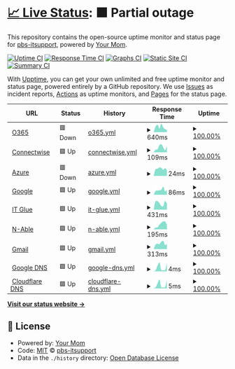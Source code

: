 # [📈 Live Status](https://demo.upptime.js.org): <!--live status--> **🟧 Partial outage**

This repository contains the open-source uptime monitor and status page for [pbs-itsupport](https://demo.upptime.js.org), powered by [Your Mom](https://github.com/upptime/upptime).

[![Uptime CI](https://github.com/pbs-itsupport/upptime/workflows/Uptime%20CI/badge.svg)](https://github.com/pbs-itsupport/upptime/actions?query=workflow%3A%22Uptime+CI%22)
[![Response Time CI](https://github.com/pbs-itsupport/upptime/workflows/Response%20Time%20CI/badge.svg)](https://github.com/pbs-itsupport/upptime/actions?query=workflow%3A%22Response+Time+CI%22)
[![Graphs CI](https://github.com/pbs-itsupport/upptime/workflows/Graphs%20CI/badge.svg)](https://github.com/pbs-itsupport/upptime/actions?query=workflow%3A%22Graphs+CI%22)
[![Static Site CI](https://github.com/pbs-itsupport/upptime/workflows/Static%20Site%20CI/badge.svg)](https://github.com/pbs-itsupport/upptime/actions?query=workflow%3A%22Static+Site+CI%22)
[![Summary CI](https://github.com/pbs-itsupport/upptime/workflows/Summary%20CI/badge.svg)](https://github.com/pbs-itsupport/upptime/actions?query=workflow%3A%22Summary+CI%22)

With [Upptime](https://upptime.js.org), you can get your own unlimited and free uptime monitor and status page, powered entirely by a GitHub repository. We use [Issues](https://github.com/pbs-itsupport/upptime/issues) as incident reports, [Actions](https://github.com/pbs-itsupport/upptime/actions) as uptime monitors, and [Pages](https://demo.upptime.js.org) for the status page.

<!--start: status pages-->
<!-- This summary is generated by Upptime (https://github.com/upptime/upptime) -->
<!-- Do not edit this manually, your changes will be overwritten -->
<!-- prettier-ignore -->
| URL | Status | History | Response Time | Uptime |
| --- | ------ | ------- | ------------- | ------ |
| <img alt="" src="https://icons.duckduckgo.com/ip3/portal.office.com.ico" height="13"> [O365](https://portal.office.com) | 🟥 Down | [o365.yml](https://github.com/pbs-itsupport/upptime/commits/HEAD/history/o365.yml) | <details><summary><img alt="Response time graph" src="./graphs/o365/response-time-week.png" height="20"> 640ms</summary><br><a href="https://pbs-itsupport.github.io/upptime/history/o365"><img alt="Response time 409" src="https://img.shields.io/endpoint?url=https%3A%2F%2Fraw.githubusercontent.com%2Fpbs-itsupport%2Fupptime%2FHEAD%2Fapi%2Fo365%2Fresponse-time.json"></a><br><a href="https://pbs-itsupport.github.io/upptime/history/o365"><img alt="24-hour response time 1459" src="https://img.shields.io/endpoint?url=https%3A%2F%2Fraw.githubusercontent.com%2Fpbs-itsupport%2Fupptime%2FHEAD%2Fapi%2Fo365%2Fresponse-time-day.json"></a><br><a href="https://pbs-itsupport.github.io/upptime/history/o365"><img alt="7-day response time 640" src="https://img.shields.io/endpoint?url=https%3A%2F%2Fraw.githubusercontent.com%2Fpbs-itsupport%2Fupptime%2FHEAD%2Fapi%2Fo365%2Fresponse-time-week.json"></a><br><a href="https://pbs-itsupport.github.io/upptime/history/o365"><img alt="30-day response time 427" src="https://img.shields.io/endpoint?url=https%3A%2F%2Fraw.githubusercontent.com%2Fpbs-itsupport%2Fupptime%2FHEAD%2Fapi%2Fo365%2Fresponse-time-month.json"></a><br><a href="https://pbs-itsupport.github.io/upptime/history/o365"><img alt="1-year response time 409" src="https://img.shields.io/endpoint?url=https%3A%2F%2Fraw.githubusercontent.com%2Fpbs-itsupport%2Fupptime%2FHEAD%2Fapi%2Fo365%2Fresponse-time-year.json"></a></details> | <details><summary><a href="https://pbs-itsupport.github.io/upptime/history/o365">100.00%</a></summary><a href="https://pbs-itsupport.github.io/upptime/history/o365"><img alt="All-time uptime 100.00%" src="https://img.shields.io/endpoint?url=https%3A%2F%2Fraw.githubusercontent.com%2Fpbs-itsupport%2Fupptime%2FHEAD%2Fapi%2Fo365%2Fuptime.json"></a><br><a href="https://pbs-itsupport.github.io/upptime/history/o365"><img alt="24-hour uptime 99.99%" src="https://img.shields.io/endpoint?url=https%3A%2F%2Fraw.githubusercontent.com%2Fpbs-itsupport%2Fupptime%2FHEAD%2Fapi%2Fo365%2Fuptime-day.json"></a><br><a href="https://pbs-itsupport.github.io/upptime/history/o365"><img alt="7-day uptime 100.00%" src="https://img.shields.io/endpoint?url=https%3A%2F%2Fraw.githubusercontent.com%2Fpbs-itsupport%2Fupptime%2FHEAD%2Fapi%2Fo365%2Fuptime-week.json"></a><br><a href="https://pbs-itsupport.github.io/upptime/history/o365"><img alt="30-day uptime 100.00%" src="https://img.shields.io/endpoint?url=https%3A%2F%2Fraw.githubusercontent.com%2Fpbs-itsupport%2Fupptime%2FHEAD%2Fapi%2Fo365%2Fuptime-month.json"></a><br><a href="https://pbs-itsupport.github.io/upptime/history/o365"><img alt="1-year uptime 100.00%" src="https://img.shields.io/endpoint?url=https%3A%2F%2Fraw.githubusercontent.com%2Fpbs-itsupport%2Fupptime%2FHEAD%2Fapi%2Fo365%2Fuptime-year.json"></a></details>
| <img alt="" src="https://icons.duckduckgo.com/ip3/na.myconnectwise.net.ico" height="13"> [Connectwise](https://na.myconnectwise.net) | 🟩 Up | [connectwise.yml](https://github.com/pbs-itsupport/upptime/commits/HEAD/history/connectwise.yml) | <details><summary><img alt="Response time graph" src="./graphs/connectwise/response-time-week.png" height="20"> 109ms</summary><br><a href="https://pbs-itsupport.github.io/upptime/history/connectwise"><img alt="Response time 114" src="https://img.shields.io/endpoint?url=https%3A%2F%2Fraw.githubusercontent.com%2Fpbs-itsupport%2Fupptime%2FHEAD%2Fapi%2Fconnectwise%2Fresponse-time.json"></a><br><a href="https://pbs-itsupport.github.io/upptime/history/connectwise"><img alt="24-hour response time 138" src="https://img.shields.io/endpoint?url=https%3A%2F%2Fraw.githubusercontent.com%2Fpbs-itsupport%2Fupptime%2FHEAD%2Fapi%2Fconnectwise%2Fresponse-time-day.json"></a><br><a href="https://pbs-itsupport.github.io/upptime/history/connectwise"><img alt="7-day response time 109" src="https://img.shields.io/endpoint?url=https%3A%2F%2Fraw.githubusercontent.com%2Fpbs-itsupport%2Fupptime%2FHEAD%2Fapi%2Fconnectwise%2Fresponse-time-week.json"></a><br><a href="https://pbs-itsupport.github.io/upptime/history/connectwise"><img alt="30-day response time 124" src="https://img.shields.io/endpoint?url=https%3A%2F%2Fraw.githubusercontent.com%2Fpbs-itsupport%2Fupptime%2FHEAD%2Fapi%2Fconnectwise%2Fresponse-time-month.json"></a><br><a href="https://pbs-itsupport.github.io/upptime/history/connectwise"><img alt="1-year response time 114" src="https://img.shields.io/endpoint?url=https%3A%2F%2Fraw.githubusercontent.com%2Fpbs-itsupport%2Fupptime%2FHEAD%2Fapi%2Fconnectwise%2Fresponse-time-year.json"></a></details> | <details><summary><a href="https://pbs-itsupport.github.io/upptime/history/connectwise">100.00%</a></summary><a href="https://pbs-itsupport.github.io/upptime/history/connectwise"><img alt="All-time uptime 100.00%" src="https://img.shields.io/endpoint?url=https%3A%2F%2Fraw.githubusercontent.com%2Fpbs-itsupport%2Fupptime%2FHEAD%2Fapi%2Fconnectwise%2Fuptime.json"></a><br><a href="https://pbs-itsupport.github.io/upptime/history/connectwise"><img alt="24-hour uptime 100.00%" src="https://img.shields.io/endpoint?url=https%3A%2F%2Fraw.githubusercontent.com%2Fpbs-itsupport%2Fupptime%2FHEAD%2Fapi%2Fconnectwise%2Fuptime-day.json"></a><br><a href="https://pbs-itsupport.github.io/upptime/history/connectwise"><img alt="7-day uptime 100.00%" src="https://img.shields.io/endpoint?url=https%3A%2F%2Fraw.githubusercontent.com%2Fpbs-itsupport%2Fupptime%2FHEAD%2Fapi%2Fconnectwise%2Fuptime-week.json"></a><br><a href="https://pbs-itsupport.github.io/upptime/history/connectwise"><img alt="30-day uptime 100.00%" src="https://img.shields.io/endpoint?url=https%3A%2F%2Fraw.githubusercontent.com%2Fpbs-itsupport%2Fupptime%2FHEAD%2Fapi%2Fconnectwise%2Fuptime-month.json"></a><br><a href="https://pbs-itsupport.github.io/upptime/history/connectwise"><img alt="1-year uptime 100.00%" src="https://img.shields.io/endpoint?url=https%3A%2F%2Fraw.githubusercontent.com%2Fpbs-itsupport%2Fupptime%2FHEAD%2Fapi%2Fconnectwise%2Fuptime-year.json"></a></details>
| <img alt="" src="https://icons.duckduckgo.com/ip3/portal.azure.com.ico" height="13"> [Azure](https://portal.azure.com) | 🟥 Down | [azure.yml](https://github.com/pbs-itsupport/upptime/commits/HEAD/history/azure.yml) | <details><summary><img alt="Response time graph" src="./graphs/azure/response-time-week.png" height="20"> 24ms</summary><br><a href="https://pbs-itsupport.github.io/upptime/history/azure"><img alt="Response time 27" src="https://img.shields.io/endpoint?url=https%3A%2F%2Fraw.githubusercontent.com%2Fpbs-itsupport%2Fupptime%2FHEAD%2Fapi%2Fazure%2Fresponse-time.json"></a><br><a href="https://pbs-itsupport.github.io/upptime/history/azure"><img alt="24-hour response time 20" src="https://img.shields.io/endpoint?url=https%3A%2F%2Fraw.githubusercontent.com%2Fpbs-itsupport%2Fupptime%2FHEAD%2Fapi%2Fazure%2Fresponse-time-day.json"></a><br><a href="https://pbs-itsupport.github.io/upptime/history/azure"><img alt="7-day response time 24" src="https://img.shields.io/endpoint?url=https%3A%2F%2Fraw.githubusercontent.com%2Fpbs-itsupport%2Fupptime%2FHEAD%2Fapi%2Fazure%2Fresponse-time-week.json"></a><br><a href="https://pbs-itsupport.github.io/upptime/history/azure"><img alt="30-day response time 26" src="https://img.shields.io/endpoint?url=https%3A%2F%2Fraw.githubusercontent.com%2Fpbs-itsupport%2Fupptime%2FHEAD%2Fapi%2Fazure%2Fresponse-time-month.json"></a><br><a href="https://pbs-itsupport.github.io/upptime/history/azure"><img alt="1-year response time 27" src="https://img.shields.io/endpoint?url=https%3A%2F%2Fraw.githubusercontent.com%2Fpbs-itsupport%2Fupptime%2FHEAD%2Fapi%2Fazure%2Fresponse-time-year.json"></a></details> | <details><summary><a href="https://pbs-itsupport.github.io/upptime/history/azure">100.00%</a></summary><a href="https://pbs-itsupport.github.io/upptime/history/azure"><img alt="All-time uptime 99.98%" src="https://img.shields.io/endpoint?url=https%3A%2F%2Fraw.githubusercontent.com%2Fpbs-itsupport%2Fupptime%2FHEAD%2Fapi%2Fazure%2Fuptime.json"></a><br><a href="https://pbs-itsupport.github.io/upptime/history/azure"><img alt="24-hour uptime 100.00%" src="https://img.shields.io/endpoint?url=https%3A%2F%2Fraw.githubusercontent.com%2Fpbs-itsupport%2Fupptime%2FHEAD%2Fapi%2Fazure%2Fuptime-day.json"></a><br><a href="https://pbs-itsupport.github.io/upptime/history/azure"><img alt="7-day uptime 100.00%" src="https://img.shields.io/endpoint?url=https%3A%2F%2Fraw.githubusercontent.com%2Fpbs-itsupport%2Fupptime%2FHEAD%2Fapi%2Fazure%2Fuptime-week.json"></a><br><a href="https://pbs-itsupport.github.io/upptime/history/azure"><img alt="30-day uptime 100.00%" src="https://img.shields.io/endpoint?url=https%3A%2F%2Fraw.githubusercontent.com%2Fpbs-itsupport%2Fupptime%2FHEAD%2Fapi%2Fazure%2Fuptime-month.json"></a><br><a href="https://pbs-itsupport.github.io/upptime/history/azure"><img alt="1-year uptime 99.98%" src="https://img.shields.io/endpoint?url=https%3A%2F%2Fraw.githubusercontent.com%2Fpbs-itsupport%2Fupptime%2FHEAD%2Fapi%2Fazure%2Fuptime-year.json"></a></details>
| <img alt="" src="https://icons.duckduckgo.com/ip3/www.google.com.ico" height="13"> [Google](https://www.google.com) | 🟩 Up | [google.yml](https://github.com/pbs-itsupport/upptime/commits/HEAD/history/google.yml) | <details><summary><img alt="Response time graph" src="./graphs/google/response-time-week.png" height="20"> 86ms</summary><br><a href="https://pbs-itsupport.github.io/upptime/history/google"><img alt="Response time 125" src="https://img.shields.io/endpoint?url=https%3A%2F%2Fraw.githubusercontent.com%2Fpbs-itsupport%2Fupptime%2FHEAD%2Fapi%2Fgoogle%2Fresponse-time.json"></a><br><a href="https://pbs-itsupport.github.io/upptime/history/google"><img alt="24-hour response time 87" src="https://img.shields.io/endpoint?url=https%3A%2F%2Fraw.githubusercontent.com%2Fpbs-itsupport%2Fupptime%2FHEAD%2Fapi%2Fgoogle%2Fresponse-time-day.json"></a><br><a href="https://pbs-itsupport.github.io/upptime/history/google"><img alt="7-day response time 86" src="https://img.shields.io/endpoint?url=https%3A%2F%2Fraw.githubusercontent.com%2Fpbs-itsupport%2Fupptime%2FHEAD%2Fapi%2Fgoogle%2Fresponse-time-week.json"></a><br><a href="https://pbs-itsupport.github.io/upptime/history/google"><img alt="30-day response time 98" src="https://img.shields.io/endpoint?url=https%3A%2F%2Fraw.githubusercontent.com%2Fpbs-itsupport%2Fupptime%2FHEAD%2Fapi%2Fgoogle%2Fresponse-time-month.json"></a><br><a href="https://pbs-itsupport.github.io/upptime/history/google"><img alt="1-year response time 125" src="https://img.shields.io/endpoint?url=https%3A%2F%2Fraw.githubusercontent.com%2Fpbs-itsupport%2Fupptime%2FHEAD%2Fapi%2Fgoogle%2Fresponse-time-year.json"></a></details> | <details><summary><a href="https://pbs-itsupport.github.io/upptime/history/google">100.00%</a></summary><a href="https://pbs-itsupport.github.io/upptime/history/google"><img alt="All-time uptime 100.00%" src="https://img.shields.io/endpoint?url=https%3A%2F%2Fraw.githubusercontent.com%2Fpbs-itsupport%2Fupptime%2FHEAD%2Fapi%2Fgoogle%2Fuptime.json"></a><br><a href="https://pbs-itsupport.github.io/upptime/history/google"><img alt="24-hour uptime 100.00%" src="https://img.shields.io/endpoint?url=https%3A%2F%2Fraw.githubusercontent.com%2Fpbs-itsupport%2Fupptime%2FHEAD%2Fapi%2Fgoogle%2Fuptime-day.json"></a><br><a href="https://pbs-itsupport.github.io/upptime/history/google"><img alt="7-day uptime 100.00%" src="https://img.shields.io/endpoint?url=https%3A%2F%2Fraw.githubusercontent.com%2Fpbs-itsupport%2Fupptime%2FHEAD%2Fapi%2Fgoogle%2Fuptime-week.json"></a><br><a href="https://pbs-itsupport.github.io/upptime/history/google"><img alt="30-day uptime 100.00%" src="https://img.shields.io/endpoint?url=https%3A%2F%2Fraw.githubusercontent.com%2Fpbs-itsupport%2Fupptime%2FHEAD%2Fapi%2Fgoogle%2Fuptime-month.json"></a><br><a href="https://pbs-itsupport.github.io/upptime/history/google"><img alt="1-year uptime 100.00%" src="https://img.shields.io/endpoint?url=https%3A%2F%2Fraw.githubusercontent.com%2Fpbs-itsupport%2Fupptime%2FHEAD%2Fapi%2Fgoogle%2Fuptime-year.json"></a></details>
| <img alt="" src="https://icons.duckduckgo.com/ip3/pbs.itglue.com.ico" height="13"> [IT Glue](https://pbs.itglue.com) | 🟩 Up | [it-glue.yml](https://github.com/pbs-itsupport/upptime/commits/HEAD/history/it-glue.yml) | <details><summary><img alt="Response time graph" src="./graphs/it-glue/response-time-week.png" height="20"> 431ms</summary><br><a href="https://pbs-itsupport.github.io/upptime/history/it-glue"><img alt="Response time 460" src="https://img.shields.io/endpoint?url=https%3A%2F%2Fraw.githubusercontent.com%2Fpbs-itsupport%2Fupptime%2FHEAD%2Fapi%2Fit-glue%2Fresponse-time.json"></a><br><a href="https://pbs-itsupport.github.io/upptime/history/it-glue"><img alt="24-hour response time 407" src="https://img.shields.io/endpoint?url=https%3A%2F%2Fraw.githubusercontent.com%2Fpbs-itsupport%2Fupptime%2FHEAD%2Fapi%2Fit-glue%2Fresponse-time-day.json"></a><br><a href="https://pbs-itsupport.github.io/upptime/history/it-glue"><img alt="7-day response time 431" src="https://img.shields.io/endpoint?url=https%3A%2F%2Fraw.githubusercontent.com%2Fpbs-itsupport%2Fupptime%2FHEAD%2Fapi%2Fit-glue%2Fresponse-time-week.json"></a><br><a href="https://pbs-itsupport.github.io/upptime/history/it-glue"><img alt="30-day response time 439" src="https://img.shields.io/endpoint?url=https%3A%2F%2Fraw.githubusercontent.com%2Fpbs-itsupport%2Fupptime%2FHEAD%2Fapi%2Fit-glue%2Fresponse-time-month.json"></a><br><a href="https://pbs-itsupport.github.io/upptime/history/it-glue"><img alt="1-year response time 460" src="https://img.shields.io/endpoint?url=https%3A%2F%2Fraw.githubusercontent.com%2Fpbs-itsupport%2Fupptime%2FHEAD%2Fapi%2Fit-glue%2Fresponse-time-year.json"></a></details> | <details><summary><a href="https://pbs-itsupport.github.io/upptime/history/it-glue">100.00%</a></summary><a href="https://pbs-itsupport.github.io/upptime/history/it-glue"><img alt="All-time uptime 100.00%" src="https://img.shields.io/endpoint?url=https%3A%2F%2Fraw.githubusercontent.com%2Fpbs-itsupport%2Fupptime%2FHEAD%2Fapi%2Fit-glue%2Fuptime.json"></a><br><a href="https://pbs-itsupport.github.io/upptime/history/it-glue"><img alt="24-hour uptime 100.00%" src="https://img.shields.io/endpoint?url=https%3A%2F%2Fraw.githubusercontent.com%2Fpbs-itsupport%2Fupptime%2FHEAD%2Fapi%2Fit-glue%2Fuptime-day.json"></a><br><a href="https://pbs-itsupport.github.io/upptime/history/it-glue"><img alt="7-day uptime 100.00%" src="https://img.shields.io/endpoint?url=https%3A%2F%2Fraw.githubusercontent.com%2Fpbs-itsupport%2Fupptime%2FHEAD%2Fapi%2Fit-glue%2Fuptime-week.json"></a><br><a href="https://pbs-itsupport.github.io/upptime/history/it-glue"><img alt="30-day uptime 100.00%" src="https://img.shields.io/endpoint?url=https%3A%2F%2Fraw.githubusercontent.com%2Fpbs-itsupport%2Fupptime%2FHEAD%2Fapi%2Fit-glue%2Fuptime-month.json"></a><br><a href="https://pbs-itsupport.github.io/upptime/history/it-glue"><img alt="1-year uptime 100.00%" src="https://img.shields.io/endpoint?url=https%3A%2F%2Fraw.githubusercontent.com%2Fpbs-itsupport%2Fupptime%2FHEAD%2Fapi%2Fit-glue%2Fuptime-year.json"></a></details>
| <img alt="" src="https://icons.duckduckgo.com/ip3/rescue.pbscompany.com.ico" height="13"> [N-Able](https://rescue.pbscompany.com) | 🟩 Up | [n-able.yml](https://github.com/pbs-itsupport/upptime/commits/HEAD/history/n-able.yml) | <details><summary><img alt="Response time graph" src="./graphs/n-able/response-time-week.png" height="20"> 195ms</summary><br><a href="https://pbs-itsupport.github.io/upptime/history/n-able"><img alt="Response time 162" src="https://img.shields.io/endpoint?url=https%3A%2F%2Fraw.githubusercontent.com%2Fpbs-itsupport%2Fupptime%2FHEAD%2Fapi%2Fn-able%2Fresponse-time.json"></a><br><a href="https://pbs-itsupport.github.io/upptime/history/n-able"><img alt="24-hour response time 175" src="https://img.shields.io/endpoint?url=https%3A%2F%2Fraw.githubusercontent.com%2Fpbs-itsupport%2Fupptime%2FHEAD%2Fapi%2Fn-able%2Fresponse-time-day.json"></a><br><a href="https://pbs-itsupport.github.io/upptime/history/n-able"><img alt="7-day response time 195" src="https://img.shields.io/endpoint?url=https%3A%2F%2Fraw.githubusercontent.com%2Fpbs-itsupport%2Fupptime%2FHEAD%2Fapi%2Fn-able%2Fresponse-time-week.json"></a><br><a href="https://pbs-itsupport.github.io/upptime/history/n-able"><img alt="30-day response time 176" src="https://img.shields.io/endpoint?url=https%3A%2F%2Fraw.githubusercontent.com%2Fpbs-itsupport%2Fupptime%2FHEAD%2Fapi%2Fn-able%2Fresponse-time-month.json"></a><br><a href="https://pbs-itsupport.github.io/upptime/history/n-able"><img alt="1-year response time 162" src="https://img.shields.io/endpoint?url=https%3A%2F%2Fraw.githubusercontent.com%2Fpbs-itsupport%2Fupptime%2FHEAD%2Fapi%2Fn-able%2Fresponse-time-year.json"></a></details> | <details><summary><a href="https://pbs-itsupport.github.io/upptime/history/n-able">100.00%</a></summary><a href="https://pbs-itsupport.github.io/upptime/history/n-able"><img alt="All-time uptime 99.72%" src="https://img.shields.io/endpoint?url=https%3A%2F%2Fraw.githubusercontent.com%2Fpbs-itsupport%2Fupptime%2FHEAD%2Fapi%2Fn-able%2Fuptime.json"></a><br><a href="https://pbs-itsupport.github.io/upptime/history/n-able"><img alt="24-hour uptime 100.00%" src="https://img.shields.io/endpoint?url=https%3A%2F%2Fraw.githubusercontent.com%2Fpbs-itsupport%2Fupptime%2FHEAD%2Fapi%2Fn-able%2Fuptime-day.json"></a><br><a href="https://pbs-itsupport.github.io/upptime/history/n-able"><img alt="7-day uptime 100.00%" src="https://img.shields.io/endpoint?url=https%3A%2F%2Fraw.githubusercontent.com%2Fpbs-itsupport%2Fupptime%2FHEAD%2Fapi%2Fn-able%2Fuptime-week.json"></a><br><a href="https://pbs-itsupport.github.io/upptime/history/n-able"><img alt="30-day uptime 99.40%" src="https://img.shields.io/endpoint?url=https%3A%2F%2Fraw.githubusercontent.com%2Fpbs-itsupport%2Fupptime%2FHEAD%2Fapi%2Fn-able%2Fuptime-month.json"></a><br><a href="https://pbs-itsupport.github.io/upptime/history/n-able"><img alt="1-year uptime 99.72%" src="https://img.shields.io/endpoint?url=https%3A%2F%2Fraw.githubusercontent.com%2Fpbs-itsupport%2Fupptime%2FHEAD%2Fapi%2Fn-able%2Fuptime-year.json"></a></details>
| <img alt="" src="https://icons.duckduckgo.com/ip3/accounts.google.com.ico" height="13"> [Gmail](https://accounts.google.com) | 🟩 Up | [gmail.yml](https://github.com/pbs-itsupport/upptime/commits/HEAD/history/gmail.yml) | <details><summary><img alt="Response time graph" src="./graphs/gmail/response-time-week.png" height="20"> 313ms</summary><br><a href="https://pbs-itsupport.github.io/upptime/history/gmail"><img alt="Response time 331" src="https://img.shields.io/endpoint?url=https%3A%2F%2Fraw.githubusercontent.com%2Fpbs-itsupport%2Fupptime%2FHEAD%2Fapi%2Fgmail%2Fresponse-time.json"></a><br><a href="https://pbs-itsupport.github.io/upptime/history/gmail"><img alt="24-hour response time 276" src="https://img.shields.io/endpoint?url=https%3A%2F%2Fraw.githubusercontent.com%2Fpbs-itsupport%2Fupptime%2FHEAD%2Fapi%2Fgmail%2Fresponse-time-day.json"></a><br><a href="https://pbs-itsupport.github.io/upptime/history/gmail"><img alt="7-day response time 313" src="https://img.shields.io/endpoint?url=https%3A%2F%2Fraw.githubusercontent.com%2Fpbs-itsupport%2Fupptime%2FHEAD%2Fapi%2Fgmail%2Fresponse-time-week.json"></a><br><a href="https://pbs-itsupport.github.io/upptime/history/gmail"><img alt="30-day response time 368" src="https://img.shields.io/endpoint?url=https%3A%2F%2Fraw.githubusercontent.com%2Fpbs-itsupport%2Fupptime%2FHEAD%2Fapi%2Fgmail%2Fresponse-time-month.json"></a><br><a href="https://pbs-itsupport.github.io/upptime/history/gmail"><img alt="1-year response time 331" src="https://img.shields.io/endpoint?url=https%3A%2F%2Fraw.githubusercontent.com%2Fpbs-itsupport%2Fupptime%2FHEAD%2Fapi%2Fgmail%2Fresponse-time-year.json"></a></details> | <details><summary><a href="https://pbs-itsupport.github.io/upptime/history/gmail">100.00%</a></summary><a href="https://pbs-itsupport.github.io/upptime/history/gmail"><img alt="All-time uptime 100.00%" src="https://img.shields.io/endpoint?url=https%3A%2F%2Fraw.githubusercontent.com%2Fpbs-itsupport%2Fupptime%2FHEAD%2Fapi%2Fgmail%2Fuptime.json"></a><br><a href="https://pbs-itsupport.github.io/upptime/history/gmail"><img alt="24-hour uptime 100.00%" src="https://img.shields.io/endpoint?url=https%3A%2F%2Fraw.githubusercontent.com%2Fpbs-itsupport%2Fupptime%2FHEAD%2Fapi%2Fgmail%2Fuptime-day.json"></a><br><a href="https://pbs-itsupport.github.io/upptime/history/gmail"><img alt="7-day uptime 100.00%" src="https://img.shields.io/endpoint?url=https%3A%2F%2Fraw.githubusercontent.com%2Fpbs-itsupport%2Fupptime%2FHEAD%2Fapi%2Fgmail%2Fuptime-week.json"></a><br><a href="https://pbs-itsupport.github.io/upptime/history/gmail"><img alt="30-day uptime 100.00%" src="https://img.shields.io/endpoint?url=https%3A%2F%2Fraw.githubusercontent.com%2Fpbs-itsupport%2Fupptime%2FHEAD%2Fapi%2Fgmail%2Fuptime-month.json"></a><br><a href="https://pbs-itsupport.github.io/upptime/history/gmail"><img alt="1-year uptime 100.00%" src="https://img.shields.io/endpoint?url=https%3A%2F%2Fraw.githubusercontent.com%2Fpbs-itsupport%2Fupptime%2FHEAD%2Fapi%2Fgmail%2Fuptime-year.json"></a></details>
| <img alt="" src="https://www.google.com/favicon.ico" height="13"> [Google DNS](8.8.8.8) | 🟩 Up | [google-dns.yml](https://github.com/pbs-itsupport/upptime/commits/HEAD/history/google-dns.yml) | <details><summary><img alt="Response time graph" src="./graphs/google-dns/response-time-week.png" height="20"> 4ms</summary><br><a href="https://pbs-itsupport.github.io/upptime/history/google-dns"><img alt="Response time 5" src="https://img.shields.io/endpoint?url=https%3A%2F%2Fraw.githubusercontent.com%2Fpbs-itsupport%2Fupptime%2FHEAD%2Fapi%2Fgoogle-dns%2Fresponse-time.json"></a><br><a href="https://pbs-itsupport.github.io/upptime/history/google-dns"><img alt="24-hour response time 8" src="https://img.shields.io/endpoint?url=https%3A%2F%2Fraw.githubusercontent.com%2Fpbs-itsupport%2Fupptime%2FHEAD%2Fapi%2Fgoogle-dns%2Fresponse-time-day.json"></a><br><a href="https://pbs-itsupport.github.io/upptime/history/google-dns"><img alt="7-day response time 4" src="https://img.shields.io/endpoint?url=https%3A%2F%2Fraw.githubusercontent.com%2Fpbs-itsupport%2Fupptime%2FHEAD%2Fapi%2Fgoogle-dns%2Fresponse-time-week.json"></a><br><a href="https://pbs-itsupport.github.io/upptime/history/google-dns"><img alt="30-day response time 5" src="https://img.shields.io/endpoint?url=https%3A%2F%2Fraw.githubusercontent.com%2Fpbs-itsupport%2Fupptime%2FHEAD%2Fapi%2Fgoogle-dns%2Fresponse-time-month.json"></a><br><a href="https://pbs-itsupport.github.io/upptime/history/google-dns"><img alt="1-year response time 5" src="https://img.shields.io/endpoint?url=https%3A%2F%2Fraw.githubusercontent.com%2Fpbs-itsupport%2Fupptime%2FHEAD%2Fapi%2Fgoogle-dns%2Fresponse-time-year.json"></a></details> | <details><summary><a href="https://pbs-itsupport.github.io/upptime/history/google-dns">100.00%</a></summary><a href="https://pbs-itsupport.github.io/upptime/history/google-dns"><img alt="All-time uptime 100.00%" src="https://img.shields.io/endpoint?url=https%3A%2F%2Fraw.githubusercontent.com%2Fpbs-itsupport%2Fupptime%2FHEAD%2Fapi%2Fgoogle-dns%2Fuptime.json"></a><br><a href="https://pbs-itsupport.github.io/upptime/history/google-dns"><img alt="24-hour uptime 100.00%" src="https://img.shields.io/endpoint?url=https%3A%2F%2Fraw.githubusercontent.com%2Fpbs-itsupport%2Fupptime%2FHEAD%2Fapi%2Fgoogle-dns%2Fuptime-day.json"></a><br><a href="https://pbs-itsupport.github.io/upptime/history/google-dns"><img alt="7-day uptime 100.00%" src="https://img.shields.io/endpoint?url=https%3A%2F%2Fraw.githubusercontent.com%2Fpbs-itsupport%2Fupptime%2FHEAD%2Fapi%2Fgoogle-dns%2Fuptime-week.json"></a><br><a href="https://pbs-itsupport.github.io/upptime/history/google-dns"><img alt="30-day uptime 100.00%" src="https://img.shields.io/endpoint?url=https%3A%2F%2Fraw.githubusercontent.com%2Fpbs-itsupport%2Fupptime%2FHEAD%2Fapi%2Fgoogle-dns%2Fuptime-month.json"></a><br><a href="https://pbs-itsupport.github.io/upptime/history/google-dns"><img alt="1-year uptime 100.00%" src="https://img.shields.io/endpoint?url=https%3A%2F%2Fraw.githubusercontent.com%2Fpbs-itsupport%2Fupptime%2FHEAD%2Fapi%2Fgoogle-dns%2Fuptime-year.json"></a></details>
| <img alt="" src="https://1.1.1.1/favicon.ico" height="13"> [Cloudflare DNS](1.1.1.1) | 🟩 Up | [cloudflare-dns.yml](https://github.com/pbs-itsupport/upptime/commits/HEAD/history/cloudflare-dns.yml) | <details><summary><img alt="Response time graph" src="./graphs/cloudflare-dns/response-time-week.png" height="20"> 5ms</summary><br><a href="https://pbs-itsupport.github.io/upptime/history/cloudflare-dns"><img alt="Response time 5" src="https://img.shields.io/endpoint?url=https%3A%2F%2Fraw.githubusercontent.com%2Fpbs-itsupport%2Fupptime%2FHEAD%2Fapi%2Fcloudflare-dns%2Fresponse-time.json"></a><br><a href="https://pbs-itsupport.github.io/upptime/history/cloudflare-dns"><img alt="24-hour response time 9" src="https://img.shields.io/endpoint?url=https%3A%2F%2Fraw.githubusercontent.com%2Fpbs-itsupport%2Fupptime%2FHEAD%2Fapi%2Fcloudflare-dns%2Fresponse-time-day.json"></a><br><a href="https://pbs-itsupport.github.io/upptime/history/cloudflare-dns"><img alt="7-day response time 5" src="https://img.shields.io/endpoint?url=https%3A%2F%2Fraw.githubusercontent.com%2Fpbs-itsupport%2Fupptime%2FHEAD%2Fapi%2Fcloudflare-dns%2Fresponse-time-week.json"></a><br><a href="https://pbs-itsupport.github.io/upptime/history/cloudflare-dns"><img alt="30-day response time 5" src="https://img.shields.io/endpoint?url=https%3A%2F%2Fraw.githubusercontent.com%2Fpbs-itsupport%2Fupptime%2FHEAD%2Fapi%2Fcloudflare-dns%2Fresponse-time-month.json"></a><br><a href="https://pbs-itsupport.github.io/upptime/history/cloudflare-dns"><img alt="1-year response time 5" src="https://img.shields.io/endpoint?url=https%3A%2F%2Fraw.githubusercontent.com%2Fpbs-itsupport%2Fupptime%2FHEAD%2Fapi%2Fcloudflare-dns%2Fresponse-time-year.json"></a></details> | <details><summary><a href="https://pbs-itsupport.github.io/upptime/history/cloudflare-dns">100.00%</a></summary><a href="https://pbs-itsupport.github.io/upptime/history/cloudflare-dns"><img alt="All-time uptime 100.00%" src="https://img.shields.io/endpoint?url=https%3A%2F%2Fraw.githubusercontent.com%2Fpbs-itsupport%2Fupptime%2FHEAD%2Fapi%2Fcloudflare-dns%2Fuptime.json"></a><br><a href="https://pbs-itsupport.github.io/upptime/history/cloudflare-dns"><img alt="24-hour uptime 100.00%" src="https://img.shields.io/endpoint?url=https%3A%2F%2Fraw.githubusercontent.com%2Fpbs-itsupport%2Fupptime%2FHEAD%2Fapi%2Fcloudflare-dns%2Fuptime-day.json"></a><br><a href="https://pbs-itsupport.github.io/upptime/history/cloudflare-dns"><img alt="7-day uptime 100.00%" src="https://img.shields.io/endpoint?url=https%3A%2F%2Fraw.githubusercontent.com%2Fpbs-itsupport%2Fupptime%2FHEAD%2Fapi%2Fcloudflare-dns%2Fuptime-week.json"></a><br><a href="https://pbs-itsupport.github.io/upptime/history/cloudflare-dns"><img alt="30-day uptime 100.00%" src="https://img.shields.io/endpoint?url=https%3A%2F%2Fraw.githubusercontent.com%2Fpbs-itsupport%2Fupptime%2FHEAD%2Fapi%2Fcloudflare-dns%2Fuptime-month.json"></a><br><a href="https://pbs-itsupport.github.io/upptime/history/cloudflare-dns"><img alt="1-year uptime 100.00%" src="https://img.shields.io/endpoint?url=https%3A%2F%2Fraw.githubusercontent.com%2Fpbs-itsupport%2Fupptime%2FHEAD%2Fapi%2Fcloudflare-dns%2Fuptime-year.json"></a></details>

<!--end: status pages-->

[**Visit our status website →**](https://demo.upptime.js.org)

## 📄 License

- Powered by: [Your Mom](https://github.com/upptime/upptime)
- Code: [MIT](./LICENSE) © [pbs-itsupport](https://demo.upptime.js.org)
- Data in the `./history` directory: [Open Database License](https://opendatacommons.org/licenses/odbl/1-0/)
